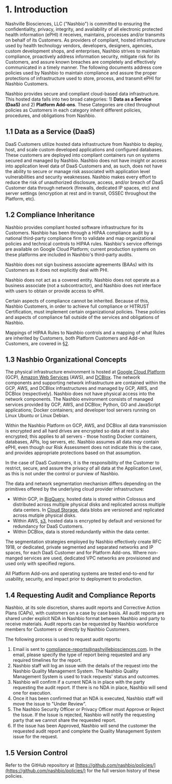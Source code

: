 # 1. Introduction

Nashville Biosciences, LLC ("Nashbio") is committed to ensuring the confidentiality, privacy, integrity, and availability of all electronic protected health information (ePHI) it receives, maintains, processes and/or transmits on behalf of its Customers. As providers of compliant, hosted infrastructure used by health technology vendors, developers, designers, agencies, custom development shops, and enterprises, Nashbio strives to maintain compliance, proactively address information security, mitigate risk for its Customers, and assure known breaches are completely and effectively communicated in a timely manner. The following documents address core policies used by Nashbio to maintain compliance and assure the proper protections of infrastructure used to store, process, and transmit ePHI for Nashbio Customers.

Nashbio provides secure and compliant cloud-based data infrastructure. This hosted data falls into two broad categories: 1) **Data as a Service (DaaS)** and 2) **Platform Add-ons**. These Categories are cited throughout policies as Customers in each category inherit different policies, procedures, and obligations from Nashbio.

## 1.1 Data as a Service (DaaS)

DaaS Customers utilize hosted data infrastructure from Nashbio to deploy, host, and scale custom developed applications and configured databases. These customers are deployed into compliant containers run on systems secured and managed by Nashbio. Nashbio does not have insight or access into application level data of DaaS Customers and, as such, does not have the ability to secure or manage risk associated with application level vulnerabilities and security weaknesses. Nashbio makes every effort to reduce the risk of unauthorized disclosure, access, and/or breach of DaaS Customer data through network (firewalls, dedicated IP spaces, etc) and server settings (encryption at rest and in transit, OSSEC throughout the Platform, etc).

## 1.2 Compliance Inheritance

Nashbio provides compliant hosted software infrastructure for its Customers. Nashbio has been through a HIPAA compliance audit by a national third-party compliance firm to validate and map organizational policies and technical controls to HIPAA rules. Nashbio's service offerings are available on Google Cloud Platform; current production systems on these platforms are included in Nashbio's third-party audits.

Nashbio does not sign business associate agreements (BAAs) with its Customers as it does not explicitly deal with PHI. 

Nashbio does not act as a covered entity. Nashbio does not operate as a business associate (not a subcontractor), and Nashbio does not interface with users to obtain or provide access to ePHI. 

Certain aspects of compliance cannot be inherited. Because of this, Nashbio Customers, in order to achieve full compliance or HITRUST Certification, must implement certain organizational policies. These policies and aspects of compliance fall outside of the services and obligations of Nashbio.

Mappings of HIPAA Rules to Nashbio controls and a mapping of what Rules are inherited by Customers, both Platform Customers and Add-on Customers, are covered in [§2](#2.-hipaa-inheritance).

## 1.3 Nashbio Organizational Concepts

The physical infrastructure environment is hosted at [Google Cloud Platform](https://cloud.google.com/) (GCP), [Amazon Web Services](https://aws.amazon.com/) (AWS), and [DCBlox](http://www.dcblox.com/). The network components and supporting network infrastructure are contained within the GCP, AWS, and DCBlox infrastructures and managed by GCP, AWS, and DCBlox (respectively). Nashbio does not have physical access into the network components. The Nashbio environment consists of managed services provided by GCP, AWS, and DCBlox; Python, GO and JavaScript applications; Docker containers; and developer tool servers running on Linux Ubuntu or Linux Debian.

Within the Nashbio Platform on GCP, AWS, and DCBlox all data transmission is encrypted and all hard drives are encrypted so data at rest is also encrypted; this applies to all servers - those hosting Docker containers, databases, APIs, log servers, etc. Nashbio assumes all data *may* contain ePHI, even though our Risk Assessment does not indicate this is the case, and provides appropriate protections based on that assumption.

In the case of DaaS Customers, it is the responsibility of the Customer to restrict, secure, and assure the privacy of all data at the Application Level, as this is not under the control or purview of Nashbio.

The data and network segmentation mechanism differs depending on the primitives offered by the underlying cloud provider infrastructure:

* Within GCP, in [BigQuery](https://cloud.google.com/solutions/bigquery-data-warehouse), hosted data is stored within Colossus and distributed across multiple physical disks and replicated across multiple data centers.  In [Cloud Storage](https://cloud.google.com/storage/docs/object-versioning), data blobs are versioned and replicated across mutiple physical disks.  
* Within AWS, [s3](https://docs.aws.amazon.com/AmazonS3/latest/dev/disaster-recovery-resiliency.html), hosted data is encrypted by default and versioned for redundancy for DaaS Customers.
* Within DCBlox, data is stored redundantly within the data center.

The segmentation strategies employed by Nashbio effectively create RFC 1918, or dedicated, private segmented and separated networks and IP spaces, for each DaaS Customer and for Platform Add-ons.  Where non-manged services are used, dedicated VPC networks are provisioned and used only with specified regions.

All Platform Add-ons and operating systems are tested end-to-end for usability, security, and impact prior to deployment to production.

## 1.4 Requesting Audit and Compliance Reports

Nashbio, at its sole discretion, shares audit reports and Corrective Action Plans (CAPs), with customers on a case by case basis. All audit reports are shared under explicit NDA in Nashbio format between Nashbio and party to receive materials. Audit reports can be requested by Nashbio workforce members for Customers or directly by Nashbio Customers.

The following process is used to request audit reports:

1. Email is sent to compliance-reports@nashvillebiosciences.com. In the email, please specify the type of report being requested and any required timelines for the report.
2. Nashbio staff will log an issue with the details of the request into the Nashbio Quality Management System. The Nashbio Quality Management System is used to track requests' status and outcomes.
3. Nashbio will confirm if a current NDA is in place with the party requesting the audit report. If there is no NDA in place, Nashbio will send one for execution.
4. Once it has been confirmed that an NDA is executed, Nashbio staff will move the issue to "Under Review".
5. The Nashbio Security Officer or Privacy Officer must Approve or Reject the Issue. If the Issue is rejected, Nashbio will notify the requesting party that we cannot share the requested report.
6. If the issue has been Approved, Nashbio will send the customer the requested audit report and complete the Quality Management System issue for the request.

## 1.5 Version Control

Refer to the GitHub repository at [https://github.com/nashbio/policies/](https://github.com/nashbio/policies/) for the full version history of these policies.
